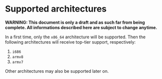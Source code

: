 # Supported architectures

**WARNING: This document is only a draft and as such far from being complete. All informations described here are subject to change anytime.**

In a first time, only the `x86_64` architecture will be supported. Then the following architectures will receive top-tier support, respectively:

1. `i686`
2. `armv8`
3. `armv7`

Other architectures may also be supported later on.
